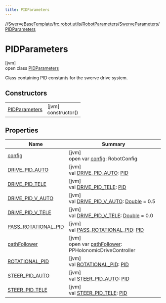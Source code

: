 ```yaml
---
title: PIDParameters
---
```

//[SwerveBaseTemplate](../../../../../index.html)/[frc.robot.utils](../../../index.html)/[RobotParameters](../../index.html)/[SwerveParameters](../index.html)/[PIDParameters](index.html)



# PIDParameters



[jvm]\
open class [PIDParameters](index.html)

Class containing PID constants for the swerve drive system.



## Constructors


| | |
|---|---|
| [PIDParameters](-p-i-d-parameters.html) | [jvm]<br>constructor() |


## Properties


| Name | Summary |
|---|---|
| [config](config.html) | [jvm]<br>open var [config](config.html): RobotConfig |
| [DRIVE_PID_AUTO](-d-r-i-v-e_-p-i-d_-a-u-t-o.html) | [jvm]<br>val [DRIVE_PID_AUTO](-d-r-i-v-e_-p-i-d_-a-u-t-o.html): [PID](../../../-p-i-d/index.html) |
| [DRIVE_PID_TELE](-d-r-i-v-e_-p-i-d_-t-e-l-e.html) | [jvm]<br>val [DRIVE_PID_TELE](-d-r-i-v-e_-p-i-d_-t-e-l-e.html): [PID](../../../-p-i-d/index.html) |
| [DRIVE_PID_V_AUTO](-d-r-i-v-e_-p-i-d_-v_-a-u-t-o.html) | [jvm]<br>val [DRIVE_PID_V_AUTO](-d-r-i-v-e_-p-i-d_-v_-a-u-t-o.html): [Double](https://kotlinlang.org/api/latest/jvm/stdlib/kotlin/-double/index.html) = 0.5 |
| [DRIVE_PID_V_TELE](-d-r-i-v-e_-p-i-d_-v_-t-e-l-e.html) | [jvm]<br>val [DRIVE_PID_V_TELE](-d-r-i-v-e_-p-i-d_-v_-t-e-l-e.html): [Double](https://kotlinlang.org/api/latest/jvm/stdlib/kotlin/-double/index.html) = 0.0 |
| [PASS_ROTATIONAL_PID](-p-a-s-s_-r-o-t-a-t-i-o-n-a-l_-p-i-d.html) | [jvm]<br>val [PASS_ROTATIONAL_PID](-p-a-s-s_-r-o-t-a-t-i-o-n-a-l_-p-i-d.html): [PID](../../../-p-i-d/index.html) |
| [pathFollower](path-follower.html) | [jvm]<br>open var [pathFollower](path-follower.html): PPHolonomicDriveController |
| [ROTATIONAL_PID](-r-o-t-a-t-i-o-n-a-l_-p-i-d.html) | [jvm]<br>val [ROTATIONAL_PID](-r-o-t-a-t-i-o-n-a-l_-p-i-d.html): [PID](../../../-p-i-d/index.html) |
| [STEER_PID_AUTO](-s-t-e-e-r_-p-i-d_-a-u-t-o.html) | [jvm]<br>val [STEER_PID_AUTO](-s-t-e-e-r_-p-i-d_-a-u-t-o.html): [PID](../../../-p-i-d/index.html) |
| [STEER_PID_TELE](-s-t-e-e-r_-p-i-d_-t-e-l-e.html) | [jvm]<br>val [STEER_PID_TELE](-s-t-e-e-r_-p-i-d_-t-e-l-e.html): [PID](../../../-p-i-d/index.html) |

